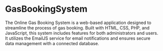 # GasBookingSystem
The Online Gas Booking System is a web-based application designed to streamline the process of gas booking. Built with HTML, CSS, PHP, and JavaScript, this system includes features for both administrators and users. It utilizes the EmailJS service for email notifications and ensures secure data management with a connected database.
